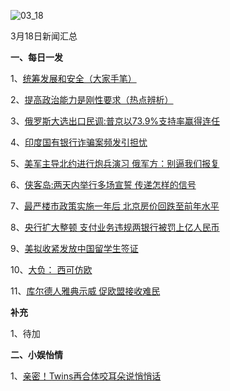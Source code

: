 ![03_18](F:\学习资料\局势分析\每日新闻汇总\2018\03_18.jpg)

3月18日新闻汇总

**一、每日一发**

1、[统筹发展和安全（大家手笔）](http://paper.people.com.cn/rmrb/html/2018-03/19/nw.D110000renmrb_20180319_2-07.htm)

2、[提高政治能力是刚性要求（热点辨析）](http://paper.people.com.cn/rmrb/html/2018-03/19/nw.D110000renmrb_20180319_4-07.htm)

3、[俄罗斯大选出口民调:普京以73.9%支持率赢得连任](http://news.163.com/18/0319/02/DD7PQR050001899O.html)

4、[印度国有银行诈骗案频发引担忧](http://paper.people.com.cn/rmrb/html/2018-03/19/nw.D110000renmrb_20180319_3-22.htm)

5、[美军主导北约进行炮兵演习 俄军方：别逼我们报复](http://news.163.com/18/0319/03/DD7SIL9K0001875O.html)

6、[侠客岛:两天内举行多场宣誓 传递怎样的信号](http://news.163.com/18/0318/18/DD6VA2VS0001899N.html)

7、[最严楼市政策实施一年后 北京房价回跌至前年水平](http://www.zaobao.com/finance/china/story20180319-843819)

8、[央行扩大整顿 支付业务违规两银行被罚上亿人民币](http://www.zaobao.com/finance/china/story20180319-843818)

9、[美拟收紧发放中国留学生签证](http://www.zaobao.com/news/china/story20180318-843564)

10、[大负： 西可仿欧](http://www.worthsenzaobao.com/news/china/story20180318-843565)

11、[库尔德人雅典示威 促欧盟接收难民](http://www.zaobao.com/news/world/story20180319-843763)



**补充**

1、待加



**二、小娱怡情**

1、[亲密！Twins再合体咬耳朵说悄悄话](http://ent.163.com/photoview/00AJ0003/650456.html#p=DD5PRC9700AJ0003NOS)

